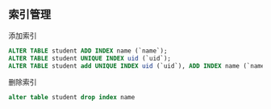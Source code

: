 ## 索引管理

添加索引

```sql
ALTER TABLE student ADD INDEX name (`name`);
ALTER TABLE student UNIQUE INDEX uid (`uid`);
ALTER TABLE student add UNIQUE INDEX uid (`uid`), ADD INDEX name (`name`),ADD INDEX age (`age`);
```

删除索引

```sql
alter table student drop index name
```

